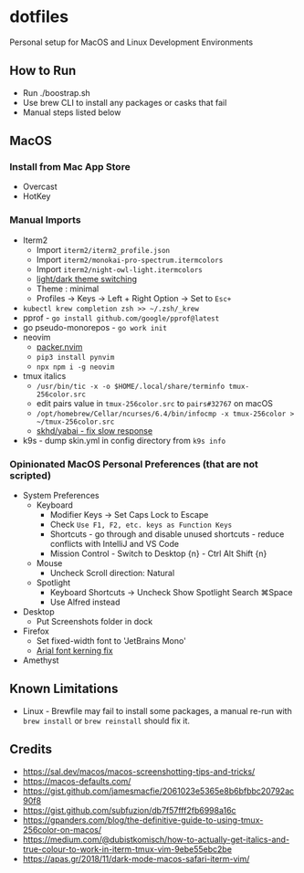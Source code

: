 # dotfiles

Personal setup for MacOS and Linux Development Environments

## How to Run

- Run ./boostrap.sh
- Use brew CLI to install any packages or casks that fail
- Manual steps listed below

## MacOS

### Install from Mac App Store

- Overcast
- HotKey

### Manual Imports

- Iterm2
  - Import `iterm2/iterm2_profile.json`
  - Import `iterm2/monokai-pro-spectrum.itermcolors`
  - Import `iterm2/night-owl-light.itermcolors`
  - [light/dark theme switching](https://gist.github.com/jamesmacfie/2061023e5365e8b6bfbbc20792ac90f8)
  - Theme : minimal
  - Profiles -> Keys -> Left + Right Option -> Set to `Esc+`
- `kubectl krew completion zsh >> ~/.zsh/_krew`
- pprof - `go install github.com/google/pprof@latest`
- go pseudo-monorepos - `go work init`
- neovim
  - [packer.nvim](https://github.com/wbthomason/packer.nvim)
  - `pip3 install pynvim`
  - `npx npm i -g neovim`
- tmux italics
  - `/usr/bin/tic -x -o $HOME/.local/share/terminfo tmux-256color.src`
  - edit pairs value in `tmux-256color.src` to `pairs#32767` on macOS
  - `/opt/homebrew/Cellar/ncurses/6.4/bin/infocmp -x tmux-256color > ~/tmux-256color.src`
  - [skhd/yabai - fix slow response](https://github.com/koekeishiya/skhd/issues/150)
- k9s - dump skin.yml in config directory from `k9s info`

### Opinionated MacOS Personal Preferences (that are not scripted)

- System Preferences
  - Keyboard
    - Modifier Keys -> Set Caps Lock to Escape
    - Check `Use F1, F2, etc. keys as Function Keys`
    - Shortcuts - go through and disable unused shortcuts - reduce conflicts with IntelliJ and VS Code
    - Mission Control - Switch to Desktop {n} - Ctrl Alt Shift {n}
  - Mouse
    - Uncheck Scroll direction: Natural
  - Spotlight
    - Keyboard Shortcuts -> Uncheck Show Spotlight Search ⌘Space
    - Use Alfred instead
- Desktop
  - Put Screenshots folder in dock
- Firefox
  - Set fixed-width font to 'JetBrains Mono'
  - [Arial font kerning fix](https://bugzilla.mozilla.org/show_bug.cgi?id=1366880)
- Amethyst

## Known Limitations

- Linux - Brewfile may fail to install some packages, a manual re-run with `brew install` or `brew reinstall` should fix it.

## Credits

- <https://sal.dev/macos/macos-screenshotting-tips-and-tricks/>
- <https://macos-defaults.com/>
- <https://gist.github.com/jamesmacfie/2061023e5365e8b6bfbbc20792ac90f8>
- <https://gist.github.com/subfuzion/db7f57fff2fb6998a16c>
- <https://gpanders.com/blog/the-definitive-guide-to-using-tmux-256color-on-macos/>
- <https://medium.com/@dubistkomisch/how-to-actually-get-italics-and-true-colour-to-work-in-iterm-tmux-vim-9ebe55ebc2be>
- <https://apas.gr/2018/11/dark-mode-macos-safari-iterm-vim/>
